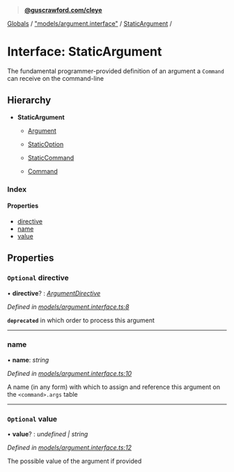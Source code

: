 > **[@guscrawford.com/cleye](../README.md)**

[Globals](../globals.md) / ["models/argument.interface"](../modules/_models_argument_interface_.md) / [StaticArgument](_models_argument_interface_.staticargument.md) /

# Interface: StaticArgument

The fundamental programmer-provided definition of an argument a `Command` can receive on the command-line

## Hierarchy

* **StaticArgument**

  * [Argument](_models_argument_interface_.argument.md)

  * [StaticOption](_models_option_interface_.staticoption.md)

  * [StaticCommand](_models_command_interface_.staticcommand.md)

  * [Command](_models_command_interface_.command.md)

### Index

#### Properties

* [directive](_models_argument_interface_.staticargument.md#optional-directive)
* [name](_models_argument_interface_.staticargument.md#name)
* [value](_models_argument_interface_.staticargument.md#optional-value)

## Properties

### `Optional` directive

• **directive**? : *[ArgumentDirective](../modules/_models_argument_interface_.md#argumentdirective)*

*Defined in [models/argument.interface.ts:8](https://github.com/guscrawford-com/cleye/blob/ffc0fee/src/models/argument.interface.ts#L8)*

**`deprecated`** in which order to process this argument

___

###  name

• **name**: *string*

*Defined in [models/argument.interface.ts:10](https://github.com/guscrawford-com/cleye/blob/ffc0fee/src/models/argument.interface.ts#L10)*

A name (in any form) with which to assign and reference this argument on the `<command>.args` table

___

### `Optional` value

• **value**? : *undefined | string*

*Defined in [models/argument.interface.ts:12](https://github.com/guscrawford-com/cleye/blob/ffc0fee/src/models/argument.interface.ts#L12)*

The possible value of the argument if provided